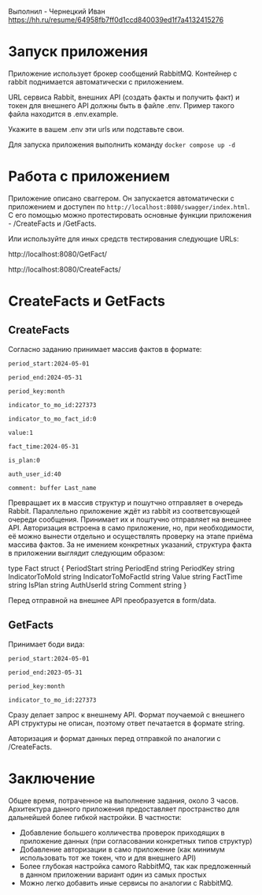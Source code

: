 Выполнил - Чернецкий Иван https://hh.ru/resume/64958fb7ff0d1ccd840039ed1f7a4132415276

 # Запуск приложения

Приложение использует брокер сообщений RabbitMQ. Контейнер с rabbit поднимается автоматически с приложением.

URL сервиса Rabbit, внешних API (создать факты и получить факт) и токен для внешнего API должны быть в файле .env. Пример такого файла находится в .env.example.

Укажите в вашем .env эти urls или подставьте свои.

Для запуска приложения выполнить команду ```docker compose up -d```

# Работа с приложением

Приложение описано сваггером. Он запускается автоматически с приложением и доступен по ```http://localhost:8080/swagger/index.html```.
С его помощью можно протестировать основные функции приложения - /CreateFacts и /GetFacts.

Или используйте для иных средств тестирования следующие URLs:

http://localhost:8080/GetFact/

http://localhost:8080/CreateFacts/

# CreateFacts и GetFacts

## CreateFacts

Согласно заданию принимает массив фактов в формате:

    period_start:2024-05-01 

    period_end:2024-05-31

    period_key:month

    indicator_to_mo_id:227373

    indicator_to_mo_fact_id:0

    value:1

    fact_time:2024-05-31

    is_plan:0

    auth_user_id:40

    comment: buffer Last_name

Превращает их в массив структур и пошутчно отправляет в очередь Rabbit. Параллельно приложение ждёт из rabbit из соответсвующей очереди сообщения. Принимает их и поштучно отправляет на внешнее API.
Авторизация встроена в само приложение, но, при необходимости, её можно вынести отдельно и осуществлять проверку на этапе приёма массива фактов.
За не имением конкретных указаний, структура факта в приложении выглядит следующим образом:

type Fact struct {
    PeriodStart         string 
    PeriodEnd           string 
    PeriodKey           string 
    IndicatorToMoId     string 
    IndicatorToMoFactId string 
    Value               string 
    FactTime            string 
    IsPlan              string 
    AuthUserId          string 
    Comment             string 
}

Перед отправной на внешнее API преобразуется в form/data.

## GetFacts

Принимает боди вида:

    period_start:2024-05-01

    period_end:2023-05-31

    period_key:month

    indicator_to_mo_id:227373

Сразу делает запрос к внешнему API. Формат поучаемой с внешнего API структуры не описан, поэтому ответ печатается в формате string.

Авторизация и формат данных перед отправкой по аналогии с /CreateFacts.

# Заключение

Общее время, потраченное на выполнение задания, около 3 часов. Архитектура данного приложения предоставляет пространство для дальнейшей более гибкой настройки. 
В частности:

- Добавление большего колличества проверок приходящих в приложение данных (при согласовании конкретных типов структур)
- Добавление авторизации в само приложение (как минимум использовать тот же токен, что и для внешнего API)
- Более глубокая настройка самого RabbitMQ, так как предложенный в данном приложении вариант один из самых простых
- Можно легко добавить иные сервисы по аналогии с RabbitMQ.  



